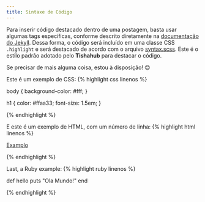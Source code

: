 ```yaml
---
title: Sintaxe de Código
---
```

Para inserir código destacado dentro de uma postagem, basta usar algumas tags específicas, conforme descrito diretamente na [documentação do Jekyll](http://jekyllrb.com/docs/templates/#code-snippet-highlighting). Dessa forma, o código será incluído em uma classe CSS ``.highlight`` e será destacado de acordo com o arquivo [syntax.scss](https://github.com/mojombo/tpw/blob/master/css/syntax.css). Este é o estilo padrão adotado pelo **Tishahub** para destacar o código.

Se precisar de mais alguma coisa, estou à disposição! 😊

Este é um exemplo de CSS:
{% highlight css linenos %}

body {
  background-color: #fff;
  }

h1 {
  color: #ffaa33;
  font-size: 1.5em;
  }

{% endhighlight %}

E este é um exemplo de HTML, com um número de linha:
{% highlight html linenos %}

<html>
  <a href="#examplo.com">Examplo</a>
</html>

{% endhighlight %}

Last, a Ruby example:
{% highlight ruby linenos %}

def hello
  puts "Ola Mundo!"
end

{% endhighlight %}
